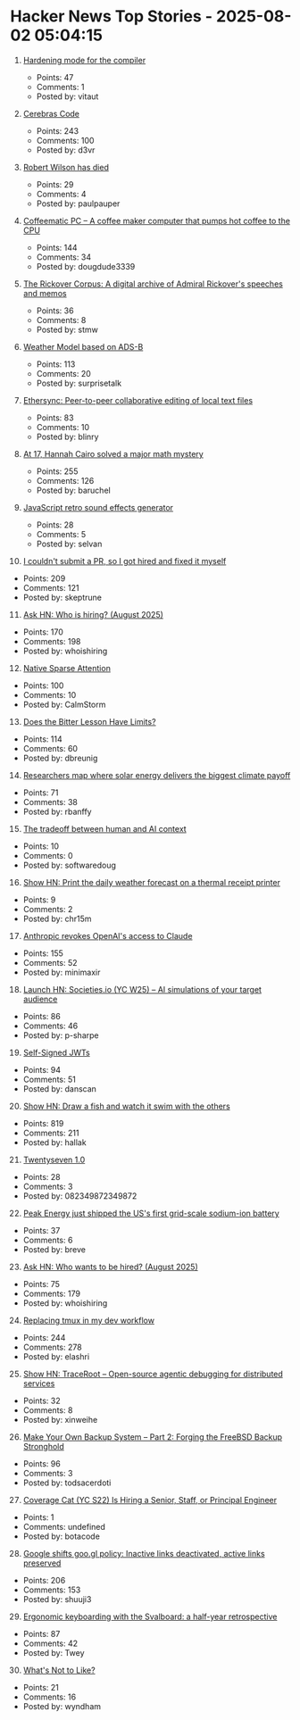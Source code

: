 # Hacker News Top Stories - 2025-08-02 05:04:15

1. [Hardening mode for the compiler](https://discourse.llvm.org/t/rfc-hardening-mode-for-the-compiler/87660)
   - Points: 47
   - Comments: 1
   - Posted by: vitaut

2. [Cerebras Code](https://www.cerebras.ai/blog/introducing-cerebras-code)
   - Points: 243
   - Comments: 100
   - Posted by: d3vr

3. [Robert Wilson has died](https://www.theartnewspaper.com/2025/08/01/robert-wilson-playwright-director-artist-obituary)
   - Points: 29
   - Comments: 4
   - Posted by: paulpauper

4. [Coffeematic PC – A coffee maker computer that pumps hot coffee to the CPU](https://www.dougmacdowell.com/coffeematic-pc.html)
   - Points: 144
   - Comments: 34
   - Posted by: dougdude3339

5. [The Rickover Corpus: A digital archive of Admiral Rickover's speeches and memos](https://rickovercorpus.org/)
   - Points: 36
   - Comments: 8
   - Posted by: stmw

6. [Weather Model based on ADS-B](https://obrhubr.org/adsb-weather-model)
   - Points: 113
   - Comments: 20
   - Posted by: surprisetalk

7. [Ethersync: Peer-to-peer collaborative editing of local text files](https://github.com/ethersync/ethersync)
   - Points: 83
   - Comments: 10
   - Posted by: blinry

8. [At 17, Hannah Cairo solved a major math mystery](https://www.quantamagazine.org/at-17-hannah-cairo-solved-a-major-math-mystery-20250801/)
   - Points: 255
   - Comments: 126
   - Posted by: baruchel

9. [JavaScript retro sound effects generator](https://github.grumdrig.com/jsfxr/)
   - Points: 28
   - Comments: 5
   - Posted by: selvan

10. [I couldn't submit a PR, so I got hired and fixed it myself](https://www.skeptrune.com/posts/doing-the-little-things/)
   - Points: 209
   - Comments: 121
   - Posted by: skeptrune

11. [Ask HN: Who is hiring? (August 2025)](undefined)
   - Points: 170
   - Comments: 198
   - Posted by: whoishiring

12. [Native Sparse Attention](https://aclanthology.org/2025.acl-long.1126/)
   - Points: 100
   - Comments: 10
   - Posted by: CalmStorm

13. [Does the Bitter Lesson Have Limits?](https://www.dbreunig.com/2025/08/01/does-the-bitter-lesson-have-limits.html)
   - Points: 114
   - Comments: 60
   - Posted by: dbreunig

14. [Researchers map where solar energy delivers the biggest climate payoff](https://www.rutgers.edu/news/researchers-map-where-solar-energy-delivers-biggest-climate-payoff)
   - Points: 71
   - Comments: 38
   - Posted by: rbanffy

15. [The tradeoff between human and AI context](https://softwaredoug.com/blog/2025/07/30/layers-of-ai-coding)
   - Points: 10
   - Comments: 0
   - Posted by: softwaredoug

16. [Show HN: Print the daily weather forecast on a thermal receipt printer](https://github.com/chr15m/print-weather)
   - Points: 9
   - Comments: 2
   - Posted by: chr15m

17. [Anthropic revokes OpenAI's access to Claude](https://www.wired.com/story/anthropic-revokes-openais-access-to-claude/)
   - Points: 155
   - Comments: 52
   - Posted by: minimaxir

18. [Launch HN: Societies.io (YC W25) – AI simulations of your target audience](undefined)
   - Points: 86
   - Comments: 46
   - Posted by: p-sharpe

19. [Self-Signed JWTs](https://www.selfref.com/self-signed-jwts)
   - Points: 94
   - Comments: 51
   - Posted by: danscan

20. [Show HN: Draw a fish and watch it swim with the others](https://drawafish.com)
   - Points: 819
   - Comments: 211
   - Posted by: hallak

21. [Twentyseven 1.0](https://blog.poisson.chat/posts/2025-08-01-twentyseven.html)
   - Points: 28
   - Comments: 3
   - Posted by: 082349872349872

22. [Peak Energy just shipped the US's first grid-scale sodium-ion battery](https://electrek.co/2025/07/30/peak-energy-us-first-grid-scale-sodium-ion-battery/)
   - Points: 37
   - Comments: 6
   - Posted by: breve

23. [Ask HN: Who wants to be hired? (August 2025)](undefined)
   - Points: 75
   - Comments: 179
   - Posted by: whoishiring

24. [Replacing tmux in my dev workflow](https://bower.sh/you-might-not-need-tmux)
   - Points: 244
   - Comments: 278
   - Posted by: elashri

25. [Show HN: TraceRoot – Open-source agentic debugging for distributed services](https://github.com/traceroot-ai/traceroot)
   - Points: 32
   - Comments: 8
   - Posted by: xinweihe

26. [Make Your Own Backup System – Part 2: Forging the FreeBSD Backup Stronghold](https://it-notes.dragas.net/2025/07/29/make-your-own-backup-system-part-2-forging-the-freebsd-backup-stronghold/)
   - Points: 96
   - Comments: 3
   - Posted by: todsacerdoti

27. [Coverage Cat (YC S22) Is Hiring a Senior, Staff, or Principal Engineer](https://www.coveragecat.com/careers/engineering/software-engineer)
   - Points: 1
   - Comments: undefined
   - Posted by: botacode

28. [Google shifts goo.gl policy: Inactive links deactivated, active links preserved](https://blog.google/technology/developers/googl-link-shortening-update/)
   - Points: 206
   - Comments: 153
   - Posted by: shuuji3

29. [Ergonomic keyboarding with the Svalboard: a half-year retrospective](https://twey.io/hci/svalboard/)
   - Points: 87
   - Comments: 42
   - Posted by: Twey

30. [What's Not to Like?](https://theamericanscholar.org/whats-not-to-like/)
   - Points: 21
   - Comments: 16
   - Posted by: wyndham

